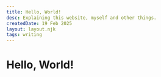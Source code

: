 ```yaml
---
title: Hello, World!
desc: Explaining this website, myself and other things.
createdDate: 19 Feb 2025
layout: layout.njk
tags: writing
---
```


# Hello, World!

